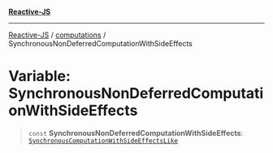 [**Reactive-JS**](../../README.md)

***

[Reactive-JS](../../README.md) / [computations](../README.md) / SynchronousNonDeferredComputationWithSideEffects

# Variable: SynchronousNonDeferredComputationWithSideEffects

> `const` **SynchronousNonDeferredComputationWithSideEffects**: [`SynchronousComputationWithSideEffectsLike`](../interfaces/SynchronousComputationWithSideEffectsLike.md)
